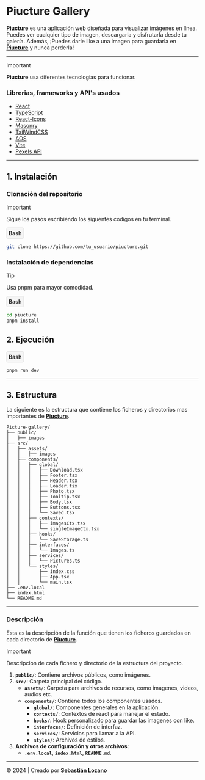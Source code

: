 # Piucture Gallery

[**Piucture**](https://piucture.vercel.app) es una aplicación web diseñada para visualizar imágenes en línea. Puedes ver cualquier tipo de imagen, descargarla y disfrutarla desde tu galería. Además, ¡Puedes darle like a una imagen para guardarla en [**Piucture**](https://piucture.vercel.app) y nunca perderla!

---

> [!IMPORTANT]
> **Piucture** usa diferentes tecnologias para funcionar.

### Librerias, frameworks y API's usados

- [React](https://es.react.dev)
- [TypeScript](https://www.typescriptlang.org)
- [React-Icons](https://react-icons.github.io/react-icons/)
- [Masonry](https://mui.com/material-ui/react-masonry/)
- [TailWindCSS](https://tailwindcss.com)
- [AOS](https://michalsnik.github.io/aos/)
- [Vite](https://vitejs.dev)
- [Pexels API](https://www.pexels.com/api/)

---

## 1. Instalación

### Clonación del repositorio

> [!IMPORTANT]
> Sigue los pasos escribiendo los siguentes codigos en tu terminal.

<div style="padding: 5px; border: 1px solid #ddd; border-radius: 4px; background-color: #f5f5f5; display: inline-block;">
  <strong style="color: #333;">Bash</strong>
</div>

```bash
git clone https://github.com/tu_usuario/piucture.git
```

### Instalación de dependencias

> [!TIP]
> Usa pnpm para mayor comodidad.

<div style="padding: 5px; border: 1px solid #ddd; border-radius: 4px; background-color: #f5f5f5; display: inline-block;">
  <strong style="color: #333;">Bash</strong>
</div>

```bash
cd piucture
pnpm install
```

## 2. Ejecución

<div style="padding: 5px; border: 1px solid #ddd; border-radius: 4px; background-color: #f5f5f5; display: inline-block;">
  <strong style="color: #333;">Bash</strong>
</div>

```bash
pnpm run dev
```

---

## 3. Estructura

La siguiente es la estructura que contiene los ficheros y directorios mas importantes de [**Piucture**](https://piucture.vercel.app).

```plaintext
Picture-gallery/
├── public/
│   ├── images
├── src/
│   ├── assets/
│   │   ├── images
│   ├── components/
│   │   ├── global/
│   │   │   ├── Download.tsx
│   │   │   ├── Footer.tsx
│   │   │   ├── Header.tsx
│   │   │   ├── Loader.tsx
│   │   │   ├── Photo.tsx
│   │   │   ├── Tooltip.tsx
│   │   │   ├── Body.tsx
│   │   │   ├── Buttons.tsx
│   │   │   └── Saved.tsx
│   │   ├── contexts/
│   │   │   ├── imagesCtx.tsx
│   │   │   └── singleImageCtx.tsx
│   │   ├── hooks/
│   │   │   └── SaveStorage.ts
│   │   ├── interfaces/
│   │   │   └── Images.ts
│   │   ├── services/
│   │   │   └── Pictures.ts
│   │   └── styles/
│   │       ├── index.css
│   │       ├── App.tsx
│   │       └── main.tsx
├── .env.local
├── index.html
└── README.md
```

---

### Descripción

Esta es la descripción de la función que tienen los ficheros guardados en cada directorio de [**Piucture**](https://piucture.vercel.app).

> [!IMPORTANT]
> Descripcion de cada fichero y directorio de la estructura del proyecto.

1. **`public/`**: Contiene archivos públicos, como imágenes.
2. **`src/`**: Carpeta principal del código.
   - **`assets/`**: Carpeta para archivos de recursos, como imagenes, videos, audios etc.
   - **`components/`**: Contiene todos los componentes usados.
     - **`global/`**: Componentes generales en la aplicación.
     - **`contexts/`**: Contextos de react para manejar el estado.
     - **`hooks/`**: Hook personalizado para guardar las imagenes con like.
     - **`interfaces/`**: Definición de interfaz.
     - **`services/`**: Servicios para llamar a la API.
     - **`styles/`**: Archivos de estilos.
3. **Archivos de configuración y otros archivos**:
   - **`.env.local`**, **`index.html`**, **`README.md`**.

---

© 2024 | Creado por [**Sebastián Lozano**](https://github.com/SebastianL-dev)
